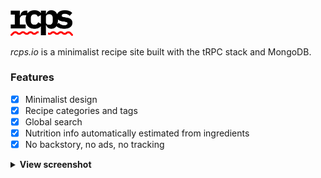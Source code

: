 <img src="public/logo-black.svg" width="100" />

*rcps.io* is a minimalist recipe site built with the tRPC stack and MongoDB.

### Features

- [x] Minimalist design
- [x] Recipe categories and tags
- [x] Global search
- [x] Nutrition info automatically estimated from ingredients
- [x] No backstory, no ads, no tracking

<details>
  <summary><strong>View screenshot</strong></summary>
  <br />
  <img src="https://github.com/zaknesler/rcps.io/assets/7189795/e3ded31a-9a55-491b-9ae1-cf77a9b48a32" />
</details>
